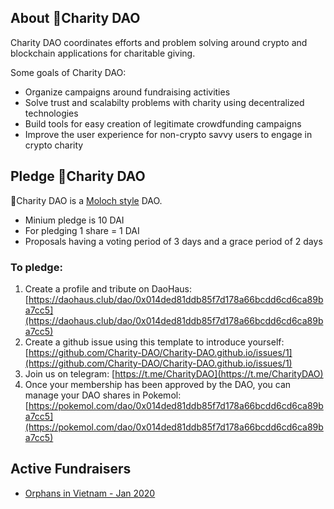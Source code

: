 ## About 🌱Charity DAO

Charity DAO coordinates efforts and problem solving around crypto and blockchain applications for charitable giving.

Some goals of Charity DAO:

- Organize campaigns around fundraising activities
- Solve trust and scalabilty problems with charity using decentralized technologies
- Build tools for easy creation of legitimate crowdfunding campaigns
- Improve the user experience for non-crypto savvy users to engage in crypto charity

## Pledge 🌱Charity DAO

🌱Charity DAO is a [Moloch style](https://medium.com/odyssy/moloch-primer-for-humans-9e6a4f258f78) DAO.

- Minium pledge is 10 DAI
- For pledging 1 share = 1 DAI
- Proposals having a voting period of 3 days and a grace period of 2 days

### To pledge:

1. Create a profile and tribute on DaoHaus: [https://daohaus.club/dao/0x014ded81ddb85f7d178a66bcdd6cd6ca89ba7cc5](https://daohaus.club/dao/0x014ded81ddb85f7d178a66bcdd6cd6ca89ba7cc5)
2. Create a github issue using this template to introduce yourself: [https://github.com/Charity-DAO/Charity-DAO.github.io/issues/1](https://github.com/Charity-DAO/Charity-DAO.github.io/issues/1)
3. Join us on telegram: [https://t.me/CharityDAO](https://t.me/CharityDAO)
4. Once your membership has been approved by the DAO, you can manage your DAO shares in Pokemol: [https://pokemol.com/dao/0x014ded81ddb85f7d178a66bcdd6cd6ca89ba7cc5](https://pokemol.com/dao/0x014ded81ddb85f7d178a66bcdd6cd6ca89ba7cc5)

## Active Fundraisers
- [Orphans in Vietnam - Jan 2020](https://2key.me/DonateToOrphansInVietnam/TDUvW)
